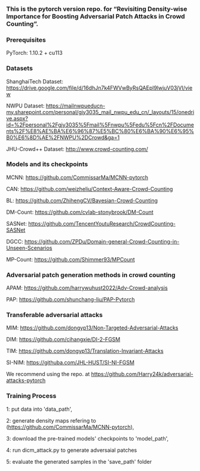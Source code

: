 ### This is the pytorch version repo. for “Revisiting Density-wise Importance for Boosting Adversarial Patch Attacks in Crowd Counting”.

### Prerequisites
PyTorch: 1.10.2 + cu113

### Datasets
ShanghaiTech Dataset: https://drive.google.com/file/d/16dhJn7k4FWVwByRsQAEpl9lwjuV03jVI/view

NWPU Dataset: https://mailnwpueducn-my.sharepoint.com/personal/gjy3035_mail_nwpu_edu_cn/_layouts/15/onedrive.aspx?id=%2Fpersonal%2Fgjy3035%5Fmail%5Fnwpu%5Fedu%5Fcn%2FDocuments%2F%E8%AE%BA%E6%96%87%E5%BC%80%E6%BA%90%E6%95%B0%E6%8D%AE%2FNWPU%2DCrowd&ga=1

JHU-Crowd++ Dataset: http://www.crowd-counting.com/

### Models and its checkpoints
MCNN: https://github.com/CommissarMa/MCNN-pytorch

CAN: https://github.com/weizheliu/Context-Aware-Crowd-Counting

BL: https://github.com/ZhihengCV/Bayesian-Crowd-Counting

DM-Count: https://github.com/cvlab-stonybrook/DM-Count

SASNet: https://github.com/TencentYoutuResearch/CrowdCounting-SASNet

DGCC: https://github.com/ZPDu/Domain-general-Crowd-Counting-in-Unseen-Scenarios

MP-Count: https://github.com/Shimmer93/MPCount

### Adversarial patch generation methods in crowd counting

APAM: https://github.com/harrywuhust2022/Adv-Crowd-analysis

PAP: https://github.com/shunchang-liu/PAP-Pytorch

### Transferable adversarial attacks

MIM: https://github.com/dongyp13/Non-Targeted-Adversarial-Attacks

DIM: https://github.com/cihangxie/DI-2-FGSM

TIM: https://github.com/dongyp13/Translation-Invariant-Attacks

SI-NIM: https://githuba.com/JHL-HUST/SI-NI-FGSM

We recommend using the repo. at https://github.com/Harry24k/adversarial-attacks-pytorch

### Training Process

1: put data into 'data_path',

2: generate density maps refering to (https://github.com/CommissarMa/MCNN-pytorch),

3: download the pre-trained models' checkpoints to 'model_path',

4: run dicm_attack.py to generate adversaial patches

5: evaluate the generated samples in the 'save_path' folder
